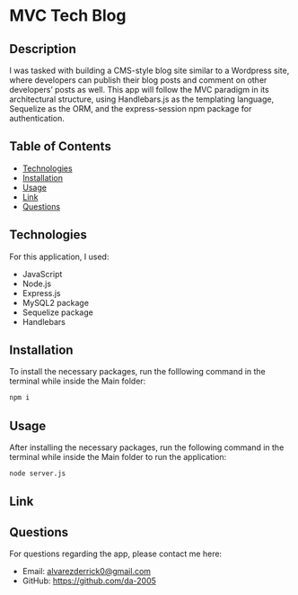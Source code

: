 # MVC Tech Blog

## Description
I was tasked with building a CMS-style blog site similar to a Wordpress site, where developers can publish their blog posts and comment on other developers’ posts as well. This app will follow the MVC paradigm in its architectural structure, using Handlebars.js as the templating language, Sequelize as the ORM, and the express-session npm package for authentication.

## Table of Contents
* [Technologies](#Technologies)
* [Installation](#Installation)
* [Usage](#Usage)
* [Link](#Link)
* [Questions](#Questions)

## Technologies
For this application, I used:
* JavaScript
* Node.js
* Express.js
* MySQL2 package
* Sequelize package
* Handlebars

## Installation
To install the necessary packages, run the folllowing command in the terminal while inside the Main folder: 
```md
npm i
```

## Usage
After installing the necessary packages, run the following command in the terminal while inside the Main folder to run the application:
```md
node server.js
```

## Link


## Questions
For questions regarding the app, please contact me here:
* Email: alvarezderrick0@gmail.com
* GitHub: https://github.com/da-2005

